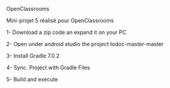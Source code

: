 OpenClassrooms

Mini-projet 5 réalisé pour OpenClassrooms

1- Download a zip code an expand it on your PC

2- Open under android studio the project todoc-master-master

3- Install Gradle 7.0.2

4- Sync. Project with Gradle Files

5- Build and execute 
